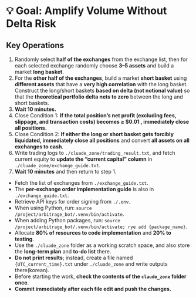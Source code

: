 # 💡 Goal: Amplify Volume Without Delta Risk

## Key Operations
1. Randomly select **half of the exchanges** from the exchange list, then for each selected exchange randomly choose **3–5 assets** and build a market **long basket**.
2. For the **other half of the exchanges**, build a market **short basket** using **different assets** that have a **very high correlation** with the long basket. Construct the long/short baskets **based on delta (not notional value)** so that the **theoretical portfolio delta nets to zero** between the long and short baskets.
3. **Wait 10 minutes.**
4. Close Condition 1: **If the total position’s net profit (excluding fees, slippage, and transaction costs) becomes ≥ $0.01 , immediately close all positions.**
5. Close Condition 2: **If either the long or short basket gets forcibly liquidated, immediately close all positions** and convert **all assets on all exchanges to cash**.
6. Write trading logs to `./cluade_zone/trading_result.txt`, and fetch current equity to **update the “current capital” column** in `./cluade_zone/exchange_guide.txt`.
7. **Wait 10 minutes** and then return to step 1.

- Fetch the list of exchanges from `./exchange_guide.txt`.
- The **per-exchange order implementation guide** is also in `./exchange_guide.txt`.
- Retrieve API keys for order signing from `./.env`.
- When using Python, run: `source /project/arbitrage_bot/.venv/bin/activate`.
- When adding Python packages, run: `source /project/arbitrage_bot/.venv/bin/activate; rye add {package_name}`.
- Allocate **80% of resources to code implementation** and **20% to testing**.
- Use the `./cluade_zone` folder as a working scratch space, and also store the **long-term plan** and **to-do list** there.
- **Do not print results**; instead, create a file named `{UTC_current_time}.txt` under `./cluade_zone` and write outputs there(korean).
- Before starting the work, **check the contents of the `claude_zone` folder once**.
- **Commit immediately after each file edit and push the changes.**
